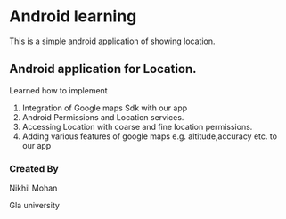 # Android learning
This is a simple android application of showing location.

## Android application for Location.
Learned how to implement 
1. Integration of Google maps Sdk with our app
2. Android Permissions and Location services.
3. Accessing Location with coarse and fine location permissions.
4. Adding various  features of google maps e.g. altitude,accuracy etc. to our app


### Created By 
  Nikhil Mohan
  
Gla university
 
